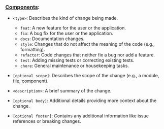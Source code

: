 ### [Components](https://www.conventionalcommits.org/en/v1.0.0/):
- `<type>`: Describes the kind of change being made.
  - `feat`: A new feature for the user or the application.
  - `fix`: A bug fix for the user or the application.
  - `docs`: Documentation changes.
  - `style`: Changes that do not affect the meaning of the code (e.g., formatting).
  - `refactor`: Code changes that neither fix a bug nor add a feature.
  - `test`: Adding missing tests or correcting existing tests.
  - `chore`: General maintenance or housekeeping tasks.

- `[optional scope]`: Describes the scope of the change (e.g., a module, file, component).

- `<description>`: A brief summary of the change.

- `[optional body]`: Additional details providing more context about the change.

- `[optional footer]`: Contains any additional information like issue references or breaking changes.
